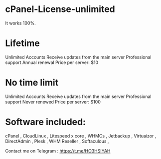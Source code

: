 # cPanel-License-unlimited
It works 100%.

# Lifetime
Unlimited Accounts
Receive updates from the main server
Professional support
Annual renewal
Price per server:
$10

# No time limit
Unlimited Accounts
Receive updates from the main server
Professional support
Never renewed
Price per server:
$100

# Software included:

cPanel , CloudLinux , Litespeed x core , WHMCs , Jetbackup , Virtuaizor , DirectAdmin , Plesk , WHM Reseller , Softaculous , 

Contact me on Telegram : https://t.me/HO3HSIYAH
